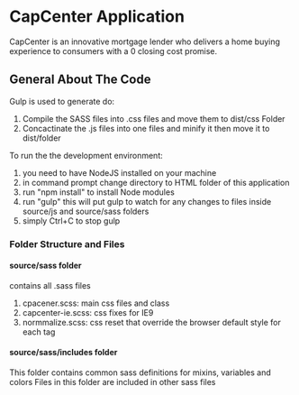 # CapCenter Application #

CapCenter is an innovative mortgage lender who delivers a home buying experience to consumers with a 0 closing cost promise.

## General About The Code ##

Gulp is used to generate do:

1. Compile the SASS files into .css files and move them to dist/css Folder
2. Concactinate the .js files into one files and minify it then move it to dist/folder

To run the the development environment:

1. you need to have NodeJS installed on your machine
2. in command prompt change directory to HTML folder of this application
3. run "npm install" to install Node modules
4. run "gulp" this will put gulp to watch for any changes to files inside source/js and source/sass folders
5. simply Ctrl+C to stop gulp

### Folder Structure and Files ###

#### source/sass folder ####

contains all .sass files

1. cpacener.scss: main css files and class
2. capcenter-ie.scss: css fixes for IE9
3. normmalize.scss: css reset that override the browser default style for each tag

#### source/sass/includes folder ####

This folder contains common sass definitions for mixins, variables and colors
Files in this folder are included in other sass files


